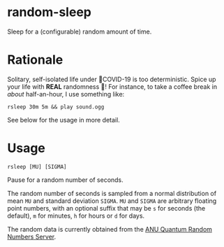 # random-sleep
Sleep for a (configurable) random amount of time.

# Rationale
Solitary, self-isolated life under 👾COVID-19 is too deterministic. Spice up your life with **REAL** randomness 🤯! For instance, to take a coffee break in *about* half-an-hour, I use something like:
```
rsleep 30m 5m && play sound.ogg
```
See below for the usage in more detail.

# Usage
```
rsleep [MU] [SIGMA]
```
Pause for a random number of seconds.

The random number of seconds is sampled from a normal distribution of mean `MU` and standard deviation `SIGMA`.
`MU` and `SIGMA` are arbitrary floating point numbers, with an optional suffix that may be `s` for seconds (the default),
`m` for minutes, `h` for hours or `d` for days.

The random data is currently obtained from the [ANU Quantum Random Numbers Server](http://qrng.anu.edu.au).
